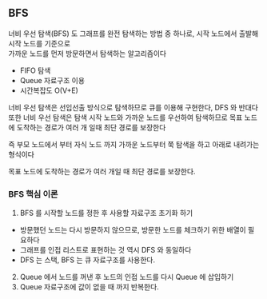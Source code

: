 ## BFS
너비 우선 탐색(BFS) 도 그래프를 완전 탐색하는 방법 중 하나로, 시작 노드에서 출발해 시작 노드를 기준으로 <br>
가까운 노드를 먼저 방문하면서 탐색하는 알고리즘이다 <br>

- FIFO 탐색
- Queue 자료구조 이용
- 시간복잡도 O(V+E)

너비 우선 탐색은 선입선출 방식으로 탐색하므로 큐를 이용해 구현한다, DFS 와 반대다 <br>
또한 너비 우선 탐색은 탐색 시작 노드와 가까운 노드를 우선하여 탐색하므로 목표 노드에 도착하는 경로가 여러 개 일때 최단 경로를 보장한다 <br>

즉 부모 노드에서 부터 자식 노드 까지 가까운 노드부터 쭉 탐색을 하고 아래로 내려가는 형식이다 <br>

목표 노드에 도착하는 경로가 여러 개일 때 최단 경로를 보장한다. <br>

### BFS 핵심 이론
1) BFS 를 시작할 노드를 정한 후 사용할 자료구조 초기화 하기
- 방문했던 노드는 다시 방문하지 않으므로, 방문한 노드를 체크하기 위한 배열이 필요하다 <br>
- 그래프를 인접 리스트로 표현하는 것 역시 DFS 와 동일하다
- DFS 는 스택, BFS 는 큐 자료구조를 사용한다.

2) Queue 에서 노드를 꺼낸 후 노드의 인접 노드를 다시 Queue 에 삽입하기
3) Queue 자료구조에 값이 없을 때 까지 반복한다.